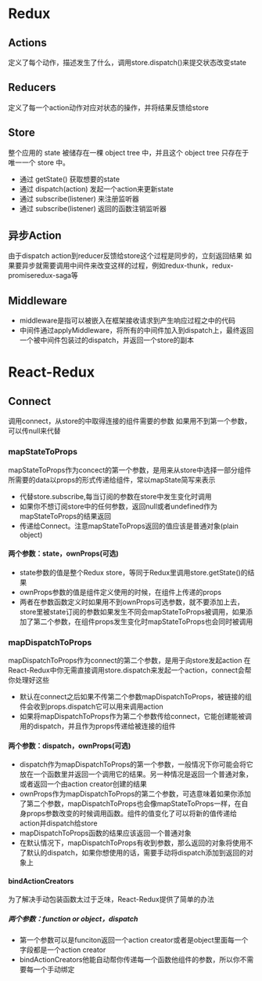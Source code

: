 # Redux

## Actions

定义了每个动作，描述发生了什么，调用store.dispatch()来提交状态改变state

## Reducers

定义了每一个action动作对应对状态的操作，并将结果反馈给store

## Store

整个应用的 state 被储存在一棵 object tree 中，并且这个 object tree 只存在于唯一一个 store 中。

* 通过 getState() 获取想要的state
* 通过 dispatch(action) 发起一个action来更新state
* 通过 subscribe(listener) 来注册监听器
* 通过 subscribe(listener) 返回的函数注销监听器

## 异步Action
由于dispatch action到reducer反馈给store这个过程是同步的，立刻返回结果
如果要异步就需要调用中间件来改变这样的过程，例如redux-thunk，redux-promiseredux-saga等

## Middleware
* middleware是指可以被嵌入在框架接收请求到产生响应过程之中的代码
* 中间件通过applyMiddleware，将所有的中间件加入到dispatch上，最终返回一个被中间件包装过的dispatch，并返回一个store的副本

# React-Redux

## Connect

调用connect，从store的中取得连接的组件需要的参数
如果用不到第一个参数，可以传null来代替

### mapStateToProps

mapStateToProps作为concect的第一个参数，是用来从store中选择一部分组件所需要的data以props的形式传递给组件，常以mapState简写来表示

* 代替store.subscribe,每当订阅的参数在store中发生变化时调用
* 如果你不想订阅store中的任何参数，返回null或者undefined作为mapStateToProps的结果返回
* 传递给Connect。注意mapStateToProps返回的值应该是普通对象(plain object)

#### 两个参数：state，ownProps(可选)

* state参数的值是整个Redux store，等同于Redux里调用store.getState()的结果
* ownProps参数的值是组件定义使用的时候，在组件上传递的props
* 两者在参数函数定义时如果用不到ownProps可选参数，就不要添加上去，store里被state订阅的参数如果发生不同会mapStateToProps被调用，如果添加了第二个参数，在组件props发生变化时mapStateToProps也会同时被调用

### mapDispatchToProps
mapDispatchToProps作为connect的第二个参数，是用于向store发起action
在React-Redux中你无需直接调用store.dispatch来发起一个action，connect会帮你处理好这些

* 默认在connect之后如果不传第二个参数mapDispatchToProps，被链接的组件会收到props.dispatch它可以用来调用action
* 如果将mapDispatchToProps作为第二个参数传给connect，它能创建能被调用的dispatch，并且作为props传递给被连接的组件

#### 两个参数：dispatch，ownProps(可选)

* dispatch作为mapDispatchToProps的第一个参数，一般情况下你可能会将它放在一个函数里并返回一个调用它的结果。另一种情况是返回一个普通对象，或者返回一个由action creator创建的结果
* ownProps作为mapDispatchToProps的第二个参数，可选意味着如果你添加了第二个参数，mapDispatchToProps也会像mapStateToProps一样，在自身props参数改变的时候调用函数。组件的值变化了可以将新的值传递给action并dispatch给store
* mapDispatchToProps函数的结果应该返回一个普通对象
* 在默认情况下，mapDispatchToProps有收到参数，那么返回的对象将使用不了默认的dispatch，如果你想使用的话，需要手动将dispatch添加到返回的对象上

#### bindActionCreators

为了解决手动包装函数太过于乏味，React-Redux提供了简单的办法

##### 两个参数：function or object，dispatch

* 第一个参数可以是funciton返回一个action  creator或者是object里面每一个字段都是一个action  creator
* bindActionCreators他能自动帮你传递每一个函数他组件的参数，所以你不需要每一个手动绑定






